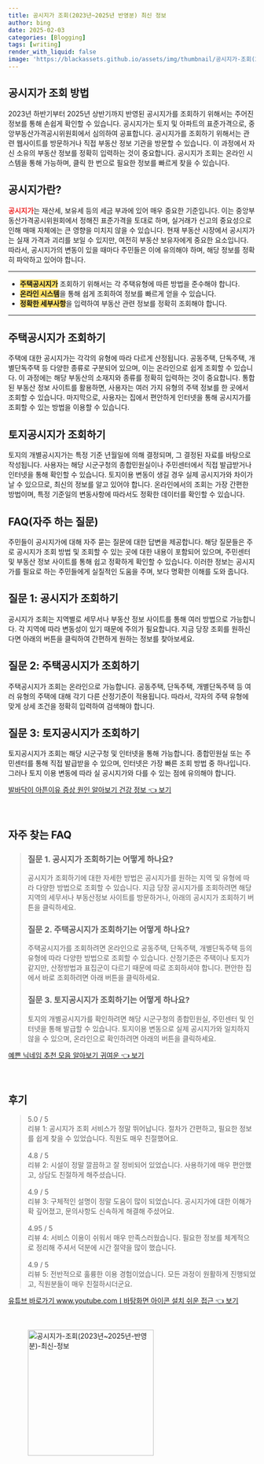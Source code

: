 ```yaml
---
title: 공시지가 조회(2023년~2025년 반영분) 최신 정보
author: bing
date: 2025-02-03
categories: [Blogging]
tags: [writing]
render_with_liquid: false
image: 'https://blackassets.github.io/assets/img/thumbnail/공시지가-조회(2023년~2025년-반영분)-최신-정보.webp'
---
```



<h2 id='공시지가_조회_방법'>공시지가 조회 방법</h2>

<p>2023년 하반기부터 2025년 상반기까지 반영된 공시지가를 조회하기 위해서는 주어진 정보를 통해 손쉽게 확인할 수 있습니다. 공시지가는 토지 및 아파트의 표준가격으로, 중앙부동산가격공시위원회에서 심의하여 공표합니다. 공시지가를 조회하기 위해서는 관련 웹사이트를 방문하거나 직접 부동산 정보 기관을 방문할 수 있습니다. 이 과정에서 자신 소유의 부동산 정보를 정확히 입력하는 것이 중요합니다. 공시지가 조회는 온라인 시스템을 통해 가능하며, 클릭 한 번으로 필요한 정보를 빠르게 찾을 수 있습니다.</p>

<h2 id='공시지가란'>공시지가란?</h2>

<p><b><span style="color: #ee2323;">공시지가</span></b>는 재산세, 보유세 등의 세금 부과에 있어 매우 중요한 기준입니다. 이는 중앙부동산가격공시위원회에서 정해진 표준가격을 토대로 하며, 실거래가 신고의 중요성으로 인해 매매 자체에는 큰 영향을 미치지 않을 수 있습니다. 현재 부동산 시장에서 공시지가는 실재 가격과 괴리를 보일 수 있지만, 여전히 부동산 보유자에게 중요한 요소입니다. 따라서, 공시지가의 변동이 있을 때마다 주민들은 이에 유의해야 하며, 해당 정보를 정확히 파악하고 있어야 합니다.</p>

<hr />

<ul>
    <li><b><span style="background-color: #ffe066;">주택공시지가</span></b> 조회하기 위해서는 각 주택유형에 따른 방법을 준수해야 합니다.</li>
    <li><b><span style="background-color: #ffe066;">온라인 시스템</span></b>을 통해 쉽게 조회하여 정보를 빠르게 얻을 수 있습니다.</li>
    <li><b><span style="background-color: #ffe066;">정확한 세부사항</span></b>을 입력하여 부동산 관련 정보를 정확히 조회해야 합니다.</li>
</ul>

<hr />

<h2 id='주택공시지가_조회하기'>주택공시지가 조회하기</h2>

<p>주택에 대한 공시지가는 각각의 유형에 따라 다르게 산정됩니다. 공동주택, 단독주택, 개별단독주택 등 다양한 종류로 구분되어 있으며, 이는 온라인으로 쉽게 조회할 수 있습니다. 이 과정에는 해당 부동산의 소재지와 종류를 정확히 입력하는 것이 중요합니다. 통합된 부동산 정보 사이트를 활용하면, 사용자는 여러 가지 유형의 주택 정보를 한 곳에서 조회할 수 있습니다. 마지막으로, 사용자는 집에서 편안하게 인터넷을 통해 공시지가를 조회할 수 있는 방법을 이용할 수 있습니다.</p>

<h2 id='토지공시지가_조회하기'>토지공시지가 조회하기</h2>

<p>토지의 개별공시지가는 특정 기준 년월일에 의해 결정되며, 그 결정된 자료를 바탕으로 작성됩니다. 사용자는 해당 시군구청의 종합민원실이나 주민센터에서 직접 발급받거나 인터넷을 통해 확인할 수 있습니다. 토지이용 변동이 생길 경우 실제 공시지가와 차이가 날 수 있으므로, 최신의 정보를 알고 있어야 합니다. 온라인에서의 조회는 가장 간편한 방법이며, 특정 기준일의 변동사항에 따라서도 정확한 데이터를 확인할 수 있습니다.</p>

<h2 id='FAQ_자주_하는_질문'>FAQ(자주 하는 질문)</h2>

<p>주민들이 공시지가에 대해 자주 묻는 질문에 대한 답변을 제공합니다. 해당 질문들은 주로 공시지가 조회 방법 및 조회할 수 있는 곳에 대한 내용이 포함되어 있으며, 주민센터 및 부동산 정보 사이트를 통해 쉽고 정확하게 확인할 수 있습니다. 이러한 정보는 공시지가를 필요로 하는 주민들에게 실질적인 도움을 주며, 보다 명확한 이해를 도와 줍니다.</p>

<h2 id='질문_1_공시지가_조회하기'>질문 1: 공시지가 조회하기</h2>

<p>공시지가 조회는 지역별로 세무서나 부동산 정보 사이트를 통해 여러 방법으로 가능합니다. 각 지역에 따라 변동성이 있기 때문에 주의가 필요합니다. 지금 당장 조회를 원하신다면 아래의 버튼을 클릭하여 간편하게 원하는 정보를 찾아보세요.</p>

<h2 id='질문_2_주택공시지가_조회하기'>질문 2: 주택공시지가 조회하기</h2>

<p>주택공시지가 조회는 온라인으로 가능합니다. 공동주택, 단독주택, 개별단독주택 등 여러 유형의 주택에 대해 각기 다른 산정기준이 적용됩니다. 따라서, 각자의 주택 유형에 맞게 상세 조건을 정확히 입력하여 검색해야 합니다.</p>

<h2 id='질문_3_토지공시지가_조회하기'>질문 3: 토지공시지가 조회하기</h2>

<p>토지공시지가 조회는 해당 시군구청 및 인터넷을 통해 가능합니다. 종합민원실 또는 주민센터를 통해 직접 발급받을 수 있으며, 인터넷은 가장 빠른 조회 방법 중 하나입니다. 그러나 토지 이용 변동에 따라 실 공시지가와 다를 수 있는 점에 유의해야 합니다.</p>


<p><a class="click-button" title="발바닥이 아픈이유 증상 원인 알아보기 건강 정보" href="https://blackassets.github.io/posts/%EB%B0%9C%EB%B0%94%EB%8B%A5%EC%9D%B4-%EC%95%84%ED%94%88%EC%9D%B4%EC%9C%A0-%EC%A6%9D%EC%83%81-%EC%9B%90%EC%9D%B8-%EC%95%8C%EC%95%84%EB%B3%B4%EA%B8%B0-%EA%B1%B4%EA%B0%95-%EC%A0%95%EB%B3%B4/" rel="dofollow">발바닥이 아픈이유 증상 원인 알아보기 건강 정보 👈 보기</a></p><br>
<h2 id='자주_찾는_FAQ'>자주 찾는 FAQ</h2>
<div itemscope="" itemtype="https://schema.org/FAQPage">
<blockquote>
<div itemscope="" itemprop="mainEntity" itemtype="https://schema.org/Question">
<h3 itemprop="name">질문 1. 공시지가 조회하기는 어떻게 하나요?</h3>
<div itemscope="" itemprop="acceptedAnswer" itemtype="https://schema.org/Answer">
<span itemprop="text">
<p>공시지가 조회하기에 대한 자세한 방법은 공시지가를 원하는 지역 및 유형에 따라 다양한 방법으로 조회할 수 있습니다. 지금 당장 공시지가를 조회하려면 해당 지역의 세무서나 부동산정보 사이트를 방문하거나, 아래의 공시지가 조회하기 버튼을 클릭하세요.</p>
</span>
</div>
</div>
<div itemscope="" itemprop="mainEntity" itemtype="https://schema.org/Question">
<h3 itemprop="name">질문 2. 주택공시지가 조회하기는 어떻게 하나요?</h3>
<div itemscope="" itemprop="acceptedAnswer" itemtype="https://schema.org/Answer">
<span itemprop="text">
<p>주택공시지가를 조회하려면 온라인으로 공동주택, 단독주택, 개별단독주택 등의 유형에 따라 다양한 방법으로 조회할 수 있습니다. 산정기준은 주택이나 토지가 같지만, 산정방법과 표집군이 다르기 때문에 따로 조회하셔야 합니다. 편안한 집에서 바로 조회하려면 아래 버튼을 클릭하세요.</p>
</span>
</div>
</div>
<div itemscope="" itemprop="mainEntity" itemtype="https://schema.org/Question">
<h3 itemprop="name">질문 3. 토지공시지가 조회하기는 어떻게 하나요?</h3>
<div itemscope="" itemprop="acceptedAnswer" itemtype="https://schema.org/Answer">
<span itemprop="text">
<p>토지의 개별공시지가를 확인하려면 해당 시군구청의 종합민원실, 주민센터 및 인터넷을 통해 발급할 수 있습니다. 토지이용 변동으로 실제 공시지가와 일치하지 않을 수 있으며, 온라인으로 확인하려면 아래의 버튼을 클릭하세요.</p>
</span>
</div>
</div>
</blockquote>
</div>
<p><a class="click-button" title="예쁜 닉네임 추천 모음 알아보기 귀여운" href="https://blackassets.github.io/posts/%EC%98%88%EC%81%9C-%EB%8B%89%EB%84%A4%EC%9E%84-%EC%B6%94%EC%B2%9C-%EB%AA%A8%EC%9D%8C-%EC%95%8C%EC%95%84%EB%B3%B4%EA%B8%B0-%EA%B7%80%EC%97%AC%EC%9A%B4/" rel="dofollow">예쁜 닉네임 추천 모음 알아보기 귀여운 👈 보기</a></p><br>
<h2 id='후기'>후기</h2>
<div itemscope itemtype="https://schema.org/Product">
  <blockquote>
  <div itemprop="review" itemscope itemtype="https://schema.org/Review">
      <div itemprop="reviewRating" itemscope itemtype="https://schema.org/Rating"> <span itemprop="ratingValue">5.0</span> / <span itemprop="bestRating">5</span> </div>
      <span itemprop="reviewBody">리뷰 1: 공시지가 조회 서비스가 정말 뛰어납니다. 절차가 간편하고, 필요한 정보를 쉽게 찾을 수 있었습니다. 직원도 매우 친절했어요.</span>
  </div>
  <br>
  <div itemprop="review" itemscope itemtype="https://schema.org/Review">
      <div itemprop="reviewRating" itemscope itemtype="https://schema.org/Rating"> <span itemprop="ratingValue">4.8</span> / <span itemprop="bestRating">5</span> </div>
      <span itemprop="reviewBody">리뷰 2: 시설이 정말 깔끔하고 잘 정비되어 있었습니다. 사용하기에 매우 편안했고, 상담도 친절하게 해주셨습니다.</span>
  </div>
  <br>
  <div itemprop="review" itemscope itemtype="https://schema.org/Review">
      <div itemprop="reviewRating" itemscope itemtype="https://schema.org/Rating"> <span itemprop="ratingValue">4.9</span> / <span itemprop="bestRating">5</span> </div>
      <span itemprop="reviewBody">리뷰 3: 구체적인 설명이 정말 도움이 많이 되었습니다. 공시지가에 대한 이해가 확 깊어졌고, 문의사항도 신속하게 해결해 주셨어요.</span>
  </div>
  <br>
  <div itemprop="review" itemscope itemtype="https://schema.org/Review">
      <div itemprop="reviewRating" itemscope itemtype="https://schema.org/Rating"> <span itemprop="ratingValue">4.95</span> / <span itemprop="bestRating">5</span> </div>
      <span itemprop="reviewBody">리뷰 4: 서비스 이용이 쉬워서 매우 만족스러웠습니다. 필요한 정보를 체계적으로 정리해 주셔서 덕분에 시간 절약을 많이 했습니다.</span>
  </div>
  <br>
  <div itemprop="review" itemscope itemtype="https://schema.org/Review">
      <div itemprop="reviewRating" itemscope itemtype="https://schema.org/Rating"> <span itemprop="ratingValue">4.9</span> / <span itemprop="bestRating">5</span> </div>
      <span itemprop="reviewBody">리뷰 5: 전반적으로 훌륭한 이용 경험이었습니다. 모든 과정이 원활하게 진행되었고, 직원분들이 매우 친절하시더군요.</span>
  </div>
  </blockquote>
</div>
<p><a class="click-button" title="유튜브 바로가기 www.youtube.comㅣ바탕화면 아이콘 설치 쉬운 접근" href="https://blackassets.github.io/posts/%EC%9C%A0%ED%8A%9C%EB%B8%8C-%EB%B0%94%EB%A1%9C%EA%B0%80%EA%B8%B0-www.youtube.com%E3%85%A3%EB%B0%94%ED%83%95%ED%99%94%EB%A9%B4-%EC%95%84%EC%9D%B4%EC%BD%98-%EC%84%A4%EC%B9%98-%EC%89%AC%EC%9A%B4-%EC%A0%91%EA%B7%BC/" rel="dofollow">유튜브 바로가기 www.youtube.comㅣ바탕화면 아이콘 설치 쉬운 접근 👈 보기</a></p><br>
<figure class="image"><img src="https://blackassets.github.io/assets/img/thumbnail/공시지가-조회(2023년~2025년-반영분)-최신-정보.webp" alt="공시지가-조회(2023년~2025년-반영분)-최신-정보" width="256" height="256"></figure>